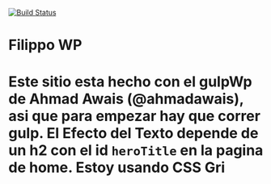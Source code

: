 [![Build Status](https://travis-ci.org/Automattic/_s.svg?branch=master)](https://travis-ci.org/Automattic/_s)

Filippo WP
===
Este sitio esta hecho con el gulpWp de Ahmad Awais (@ahmadawais), asi que para empezar hay que correr gulp.
El Efecto del Texto depende de un h2 con el id ```heroTitle``` en la pagina de home.
Estoy usando CSS Gri
===
